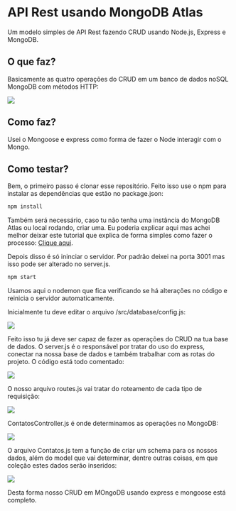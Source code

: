# API Rest usando MongoDB Atlas
Um modelo simples de API Rest fazendo CRUD usando Node.js, Express e MongoDB.

## O que faz?
Basicamente as quatro operações do CRUD em um banco de dados noSQL MongoDB com métodos HTTP:

<img src="https://tomipasin.com/diversos/CRUD.jpg" />

## Como faz?
Usei o Mongoose e express como forma de fazer o Node interagir com o Mongo.

## Como testar?
Bem, o primeiro passo é clonar esse repositório.
Feito isso use o npm para instalar as dependências que estão no package.json:

```sh
npm install
```

Também será necessário, caso tu não tenha uma instância do MongoDB Atlas ou local rodando, criar uma. Eu poderia explicar aqui mas achei melhor deixar este tutorial que explica de forma simples como fazer o processo: <a href="https://medium.com/reprogramabr/conectando-no-banco-de-dados-cloud-mongodb-atlas-bca63399693f#:~:text=Primeiro%20passo%20%C3%A9%20criar%20uma,%2C%20pois%20demora%20para%20carregar..">Clique aqui</a>. 

Depois disso é só ininciar o servidor. Por padrão deixei na porta 3001 mas isso pode ser alterado no server.js.

```sh
npm start
```

Usamos aqui o nodemon que fica verificando se há alterações no código e reinicia o servidor automaticamente.

Inicialmente tu deve editar o arquivo /src/database/config.js: 

<img src="https://tomipasin.com/diversos/configdatabase.svg" />

Feito isso tu já deve ser capaz de fazer as operações do CRUD na tua base de dados. 
O server.js é o responsável por tratar do uso do express, conectar na nossa base de dados e também trabalhar com as rotas do projeto. O código está todo comentado:

<img src="https://tomipasin.com/diversos/server.svg" />


O nosso arquivo routes.js vai tratar do roteamento de cada tipo de requisição:

<img src="https://tomipasin.com/diversos/routes.svg" />

ContatosController.js é onde determinamos as operações no MongoDB:

<img src="https://tomipasin.com/diversos/controller.svg" />

O arquivo Contatos.js tem a função de criar um schema para os nossos dados, além do model que vai determinar, dentre outras coisas, em que coleção estes dados serão inseridos:

<img src="https://tomipasin.com/diversos/contatos.svg" />

Desta forma nosso CRUD em MOngoDB usando express e mongoose está completo.